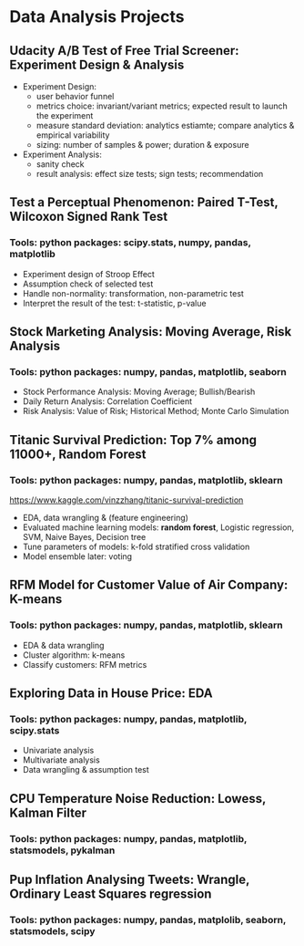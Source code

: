 # Data Analysis Projects  


## Udacity A/B Test of Free Trial Screener: Experiment Design & Analysis
+ Experiment Design: 
  + user behavior funnel 
  + metrics choice: invariant/variant metrics; expected result to launch the experiment
  + measure standard deviation: analytics estiamte; compare analytics & empirical variability 
  + sizing: number of samples & power; duration & exposure
+ Experiment Analysis:
  + sanity check
  + result analysis: effect size tests; sign tests; recommendation  


## Test a Perceptual Phenomenon: Paired T-Test, Wilcoxon Signed Rank Test
### Tools: python packages: scipy.stats, numpy, pandas, matplotlib
+ Experiment design of Stroop Effect
+ Assumption check of selected test
+ Handle non-normality: transformation, non-parametric test
+ Interpret the result of the test: t-statistic, p-value  


## Stock Marketing Analysis: Moving Average, Risk Analysis
### Tools: python packages: numpy, pandas, matplotlib, seaborn
+ Stock Performance Analysis: Moving Average; Bullish/Bearish
+ Daily Return Analysis: Correlation Coefficient
+ Risk Analysis: Value of Risk; Historical Method; Monte Carlo Simulation  


## Titanic Survival Prediction: Top 7% among 11000+, Random Forest 
### Tools: python packages: numpy, pandas, matplotlib, sklearn
https://www.kaggle.com/vinzzhang/titanic-survival-prediction
+ EDA, data wrangling & (feature engineering)
+ Evaluated machine learning models: **random forest**, Logistic regression, SVM, Naive Bayes, Decision tree
+ Tune parameters of models: k-fold stratified cross validation
+ Model ensemble later: voting  


## RFM Model for Customer Value of Air Company: K-means
### Tools: python packages: numpy, pandas, matplotlib, sklearn
+ EDA & data wrangling
+ Cluster algorithm: k-means
+ Classify customers: RFM metrics  


## Exploring Data in House Price: EDA
### Tools: python packages: numpy, pandas, matplotlib, scipy.stats
+ Univariate analysis
+ Multivariate analysis
+ Data wrangling & assumption test  


## CPU Temperature Noise Reduction: Lowess, Kalman Filter
### Tools: python packages: numpy, pandas, matplotlib, statsmodels, pykalman  


## Pup Inflation Analysing Tweets: Wrangle, Ordinary Least Squares regression
### Tools: python packages: numpy, pandas, matplolib, seaborn, statsmodels, scipy  


